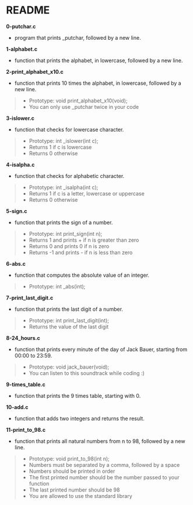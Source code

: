# README

**0-putchar.c**
* program that prints _putchar, followed by a new line.

**1-alphabet.c**
* function that prints the alphabet, in lowercase, followed by a new line.

**2-print_alphabet_x10.c**
* function that prints 10 times the alphabet, in lowercase, followed by a new line.

> * Prototype: void print_alphabet_x10(void);
> * You can only use _putchar twice in your code

**3-islower.c**
* function that checks for lowercase character.

> * Prototype: int _islower(int c);
> * Returns 1 if c is lowercase
> * Returns 0 otherwise

**4-isalpha.c**
* function that checks for alphabetic character.

> * Prototype: int _isalpha(int c);
> * Returns 1 if c is a letter, lowercase or uppercase
> * Returns 0 otherwise

**5-sign.c**
* function that prints the sign of a number.

> * Prototype: int print_sign(int n);
> * Returns 1 and prints + if n is greater than zero
> * Returns 0 and prints 0 if n is zero
> * Returns -1 and prints - if n is less than zero

**6-abs.c**
* function that computes the absolute value of an integer.

> * Prototype: int _abs(int);

**7-print_last_digit.c**
* function that prints the last digit of a number.

> * Prototype: int print_last_digit(int);
> * Returns the value of the last digit

**8-24_hours.c**
* function that prints every minute of the day of Jack Bauer, starting from 00:00 to 23:59.

> * Prototype: void jack_bauer(void);
> * You can listen to this soundtrack while coding :)

**9-times_table.c**
*  function that prints the 9 times table, starting with 0.

**10-add.c**
* function that adds two integers and returns the result.

**11-print_to_98.c**
* function that prints all natural numbers from n to 98, followed by a new line.

> * Prototype: void print_to_98(int n);
> * Numbers must be separated by a comma, followed by a space
> * Numbers should be printed in order
> * The first printed number should be the number passed to your function
> * The last printed number should be 98
> * You are allowed to use the standard library